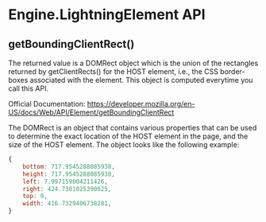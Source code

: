 # Engine.LightningElement API

## getBoundingClientRect()

The returned value is a DOMRect object which is the union of the rectangles returned by getClientRects() for the HOST element, i.e., the CSS border-boxes associated with the element. This object is computed everytime you call this API.

Official Documentation: https://developer.mozilla.org/en-US/docs/Web/API/Element/getBoundingClientRect

The DOMRect is an object that contains various properties that can be used to determine the exact location of the HOST element in the page, and the size of the HOST element. The object looks like the following example:

```js
{
    bottom: 717.9545288085938,
    height: 717.9545288085938,
    left: 7.997159004211426,
    right: 424.7301025390625,
    top: 0,
    width: 416.7329406738281,
}
```

